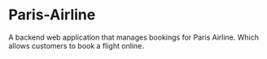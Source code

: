 # Paris-Airline
A backend web application that manages bookings for Paris Airline. Which allows customers to book a flight online. 
